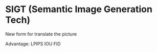# SIGT (Semantic Image Generation Tech)
New form for translate the picture

Advantage: LPIPS IOU FID
